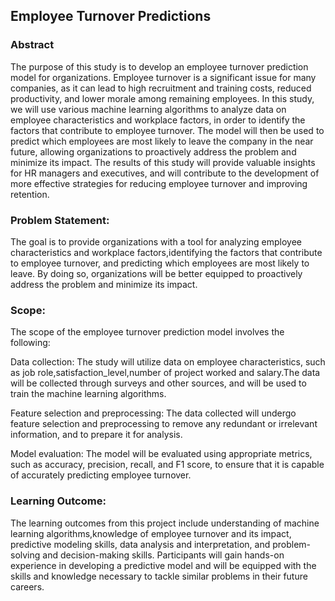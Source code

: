 ## Employee Turnover Predictions

### Abstract

The purpose of this study is to develop an employee turnover prediction model for organizations. Employee turnover is a significant issue for many companies, as it can lead to high recruitment and training costs, reduced productivity, and lower morale among remaining employees. In this study, we will use various machine learning algorithms to analyze data on employee characteristics and workplace factors, in order to identify the factors that contribute to employee turnover. The model will then be used to predict which employees are most likely to leave the company in the near future, allowing organizations to proactively address the problem and minimize its impact. The results of this study will provide valuable insights for HR managers and executives, and will contribute to the development of more effective strategies for reducing employee turnover and improving retention.





### Problem Statement:

The goal is to provide organizations with a tool for analyzing employee characteristics and workplace factors,identifying the factors that contribute to employee turnover, and predicting which employees are most likely to leave. By doing so, organizations will be better equipped to proactively address the problem and minimize its impact.

### Scope:

The scope of the employee turnover prediction model involves the following:

Data collection: The study will utilize data on employee characteristics, such as job role,satisfaction_level,number of project worked and salary.The data will be collected through surveys and other sources, and will be used to train the machine learning algorithms.

Feature selection and preprocessing: The data collected will undergo feature selection and preprocessing to remove any redundant or irrelevant information, and to prepare it for analysis.

Model evaluation: The model will be evaluated using appropriate metrics, such as accuracy, precision, recall, and F1 score, to ensure that it is capable of accurately predicting employee turnover.


### Learning Outcome:

The learning outcomes from this project include understanding of machine learning algorithms,knowledge of employee turnover and its impact, predictive modeling skills, data analysis and interpretation, and problem-solving and decision-making skills. Participants will gain hands-on experience in developing a predictive model and will be equipped with the skills and knowledge necessary to tackle similar problems in their future careers.




